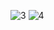 ![3](https://user-images.githubusercontent.com/86109233/215234694-57d14d56-6fad-41c2-9f99-1223771a4762.png)
![4](https://user-images.githubusercontent.com/86109233/215234699-fb377341-7cef-4b66-98a2-5da644462837.png)

